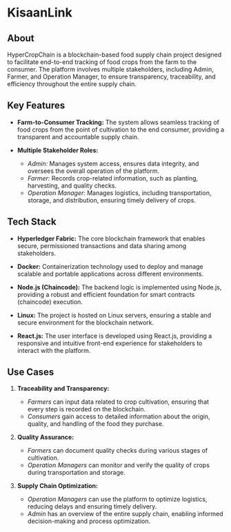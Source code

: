 # KisaanLink

## About

HyperCropChain is a blockchain-based food supply chain project designed to facilitate end-to-end tracking of food crops from the farm to the consumer. The platform involves multiple stakeholders, including Admin, Farmer, and Operation Manager, to ensure transparency, traceability, and efficiency throughout the entire supply chain.

## Key Features

- **Farm-to-Consumer Tracking:** The system allows seamless tracking of food crops from the point of cultivation to the end consumer, providing a transparent and accountable supply chain.

- **Multiple Stakeholder Roles:**
  - *Admin:* Manages system access, ensures data integrity, and oversees the overall operation of the platform.
  - *Farmer:* Records crop-related information, such as planting, harvesting, and quality checks.
  - *Operation Manager:* Manages logistics, including transportation, storage, and distribution, ensuring timely delivery of crops.

## Tech Stack

- **Hyperledger Fabric:** The core blockchain framework that enables secure, permissioned transactions and data sharing among stakeholders.

- **Docker:** Containerization technology used to deploy and manage scalable and portable applications across different environments.

- **Node.js (Chaincode):** The backend logic is implemented using Node.js, providing a robust and efficient foundation for smart contracts (chaincode) execution.

- **Linux:** The project is hosted on Linux servers, ensuring a stable and secure environment for the blockchain network.

- **React.js:** The user interface is developed using React.js, providing a responsive and intuitive front-end experience for stakeholders to interact with the platform.

## Use Cases

1. **Traceability and Transparency:**
   - *Farmers* can input data related to crop cultivation, ensuring that every step is recorded on the blockchain.
   - *Consumers* gain access to detailed information about the origin, quality, and handling of the food they purchase.

2. **Quality Assurance:**
   - *Farmers* can document quality checks during various stages of cultivation.
   - *Operation Managers* can monitor and verify the quality of crops during transportation and storage.

3. **Supply Chain Optimization:**
   - *Operation Managers* can use the platform to optimize logistics, reducing delays and ensuring timely delivery.
   - *Admin* has an overview of the entire supply chain, enabling informed decision-making and process optimization.

